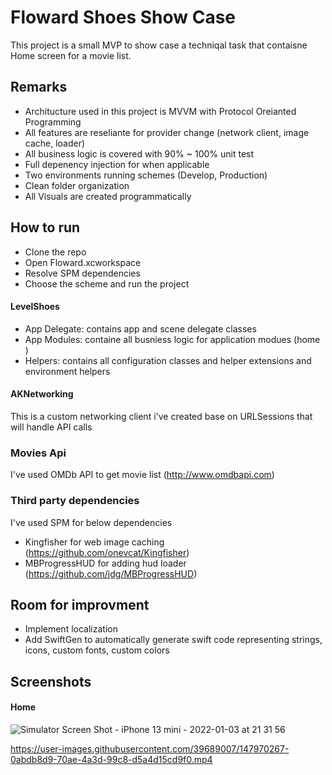 # Floward Shoes Show Case

This project is a small MVP to show case a techniqal task that contaisne Home screen for a movie list.

## Remarks

- Architucture used in this project is MVVM with Protocol Oreianted Programming
- All features are reseliante for provider change (network client, image cache, loader)
- All business logic is covered with 90% ~ 100% unit test
- Full depenency injection for when applicable
- Two environments running schemes (Develop, Production) 
- Clean folder organization
- All Visuals are created programmatically

## How to run

- Clone the repo
- Open Floward.xcworkspace
- Resolve SPM dependencies
- Choose the scheme and run the project

#### LevelShoes
- App Delegate: contains app and scene delegate classes
- App Modules: containe all busniess logic for application modues (home )
- Helpers: contains all configuration classes and helper extensions and environment helpers

#### AKNetworking

This is a custom networking client i've created base on URLSessions that will handle API calls

### Movies Api
I've used OMDb API to get movie list (http://www.omdbapi.com)

### Third party dependencies

I've used SPM for below dependencies
- Kingfisher for web image caching  (https://github.com/onevcat/Kingfisher)
- MBProgressHUD for adding hud loader (https://github.com/jdg/MBProgressHUD)

## Room for improvment
- Implement localization
- Add SwiftGen to automatically generate swift code representing strings, icons, custom fonts, custom colors

## Screenshots

#### Home
![Simulator Screen Shot - iPhone 13 mini - 2022-01-03 at 21 31 56](https://user-images.githubusercontent.com/39689007/147970063-857a11de-5779-4155-8412-a007c79fa6d4.png)



https://user-images.githubusercontent.com/39689007/147970267-0abdb8d9-70ae-4a3d-99c8-d5a4d15cd9f0.mp4




